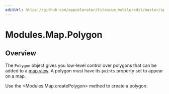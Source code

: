 ```yaml
---
editUrl: https://github.com/appcelerator/titanium_mobile/edit/master/apidoc/Polygon.yml
---
```

# Modules.Map.Polygon

<TypeHeader/>

## Overview

The `Polygon` object gives you low-level control over polygons that can be added to a
[map view](Modules.Map.View). A polygon must have its `points` property set to appear on a map.

Use the <Modules.Map.createPolygon> method to create a polygon.

<ApiDocs/>
